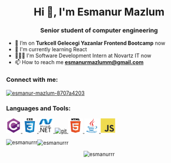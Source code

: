 <h1 align="center">Hi 👋, I'm Esmanur Mazlum</h1>
<h3 align="center">Senior student of computer engineering</h3>

- 🌱 I’m on **Turkcell Gelecegi Yazanlar Frontend Bootcamp** now
- 🔭 I'm currently learning React
- 👩🏻‍💻 I'm Software Development Intern at Novartz IT now
- 📫 How to reach me **esmanurmazlumm@gmail.com**

<h3 align="left">Connect with me:</h3>
<p align="left">
<a href="https://linkedin.com/in/esmanur-mazlum-8707a4203" target="blank"><img align="center" src="https://raw.githubusercontent.com/rahuldkjain/github-profile-readme-generator/master/src/images/icons/Social/linked-in-alt.svg" alt="esmanur-mazlum-8707a4203" height="30" width="40" /></a>
</p>

<h3 align="left">Languages and Tools:</h3>
<p align="left"> <a href="https://www.w3schools.com/cs/" target="_blank" rel="noreferrer"> <img src="https://raw.githubusercontent.com/devicons/devicon/master/icons/csharp/csharp-original.svg" alt="csharp" width="40" height="40"/> </a> <a href="https://www.w3schools.com/css/" target="_blank" rel="noreferrer"> <img src="https://raw.githubusercontent.com/devicons/devicon/master/icons/css3/css3-original-wordmark.svg" alt="css3" width="40" height="40"/> </a> <a href="https://dotnet.microsoft.com/" target="_blank" rel="noreferrer"> <img src="https://raw.githubusercontent.com/devicons/devicon/master/icons/dot-net/dot-net-original-wordmark.svg" alt="dotnet" width="40" height="40"/> </a> <a href="https://git-scm.com/" target="_blank" rel="noreferrer"> <img src="https://www.vectorlogo.zone/logos/git-scm/git-scm-icon.svg" alt="git" width="40" height="40"/> </a> <a href="https://www.w3.org/html/" target="_blank" rel="noreferrer"> <img src="https://raw.githubusercontent.com/devicons/devicon/master/icons/html5/html5-original-wordmark.svg" alt="html5" width="40" height="40"/> </a> <a href="https://www.java.com" target="_blank" rel="noreferrer"> <img src="https://raw.githubusercontent.com/devicons/devicon/master/icons/java/java-original.svg" alt="java" width="40" height="40"/> </a> <a href="https://developer.mozilla.org/en-US/docs/Web/JavaScript" target="_blank" rel="noreferrer"> <img src="https://raw.githubusercontent.com/devicons/devicon/master/icons/javascript/javascript-original.svg" alt="javascript" width="40" height="40"/> </a> </p>

<p><img align="left" src="https://github-readme-stats.vercel.app/api/top-langs?username=esmanurrr&show_icons=true&locale=en&layout=compact" alt="esmanurrr" /></p>


<p><img align="center" src="https://github-readme-streak-stats.herokuapp.com/?user=esmanurrr&" alt="esmanurrr" /></p>
<div align="center"> <img src="https://komarev.com/ghpvc/?username=esmanurrr&label=Profile%20views&color=0f172a&style=flat" alt="esmanurrr" /> </div>
